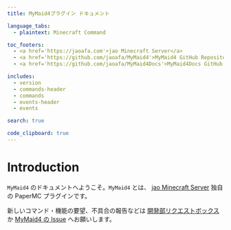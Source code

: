 ```yaml
---
title: MyMaid4プラグイン ドキュメント

language_tabs:
  - plaintext: Minecraft Command

toc_footers:
  - <a href='https://jaoafa.com'>jao Minecraft Server</a>
  - <a href='https://github.com/jaoafa/MyMaid4'>MyMaid4 GitHub Repository</a>
  - <a href='https://github.com/jaoafa/MyMaid4Docs'>MyMaid4Docs GitHub Repository</a>

includes:
  - version
  - commands-header
  - commands
  - events-header
  - events

search: true

code_clipboard: true
---
```


# Introduction

`MyMaid4` のドキュメントへようこそ。`MyMaid4` とは、 [jao Minecraft Server](https://jaoafa.com) 独自の PaperMC プラグインです。

新しいコマンド・機能の要望、不具合の報告などは [開発部リクエストボックス](https://forms.gle/EZGVhKdbryfW5fCm8) か [MyMaid4 の Issue](https://github.com/jaoafa/MyMaid4/issues) へお願いします。
